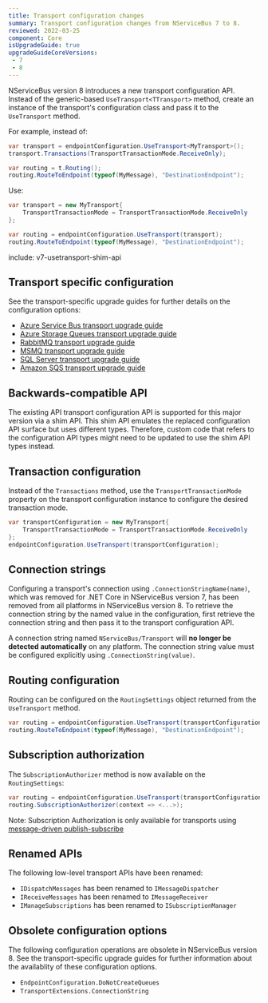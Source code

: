 ```yaml
---
title: Transport configuration changes
summary: Transport configuration changes from NServiceBus 7 to 8.
reviewed: 2022-03-25
component: Core
isUpgradeGuide: true
upgradeGuideCoreVersions:
 - 7
 - 8
---
```


NServiceBus version 8 introduces a new transport configuration API. Instead of the generic-based `UseTransport<TTransport>` method, create an instance of the transport's configuration class and pass it to the `UseTransport` method.

For example, instead of:

```csharp
var transport = endpointConfiguration.UseTransport<MyTransport>();
transport.Transactions(TransportTransactionMode.ReceiveOnly);

var routing = t.Routing();
routing.RouteToEndpoint(typeof(MyMessage), "DestinationEndpoint");
```

Use:

```csharp
var transport = new MyTransport{
    TransportTransactionMode = TransportTransactionMode.ReceiveOnly
};

var routing = endpointConfiguration.UseTransport(transport);
routing.RouteToEndpoint(typeof(MyMessage), "DestinationEndpoint");
```

include: v7-usetransport-shim-api

## Transport specific configuration

See the transport-specific upgrade guides for further details on the configuration options:

* [Azure Service Bus transport upgrade guide](/transports/upgrades/asbs-1to2.md)
* [Azure Storage Queues transport upgrade guide](/transports/upgrades/asq-10to11.md)
* [RabbitMQ transport upgrade guide](/transports/upgrades/rabbitmq-7to8.md)
* [MSMQ transport upgrade guide](/transports/upgrades/msmq-1to2.md)
* [SQL Server transport upgrade guide](/transports/upgrades/sqlserver-6to7.md)
* [Amazon SQS transport upgrade guide](/transports/upgrades/amazonsqs-5to6.md)

## Backwards-compatible API

The existing API transport configuration API is supported for this major version via a shim API. This shim API emulates the replaced configuration API surface but uses different types. Therefore, custom code that refers to the configuration API types might need to be updated to use the shim API types instead.

## Transaction configuration

Instead of the `Transactions` method, use the `TransportTransactionMode` property on the transport configuration instance to configure the desired transaction mode.

```csharp
var transportConfiguration = new MyTransport{
    TransportTransactionMode = TransportTransactionMode.ReceiveOnly
};
endpointConfiguration.UseTransport(transportConfiguration);
```

## Connection strings

Configuring a transport's connection using `.ConnectionStringName(name)`, which was removed for .NET Core in NServiceBus version 7, has been removed from all platforms in NServiceBus version 8. To retrieve the connection string by the named value in the configuration, first retrieve the connection string and then pass it to the transport configuration API.

A connection string named `NServiceBus/Transport` will **no longer be detected automatically** on any platform. The connection string value must be configured explicitly using `.ConnectionString(value)`.

## Routing configuration

Routing can be configured on the `RoutingSettings` object returned from the `UseTransport` method.

```csharp
var routing = endpointConfiguration.UseTransport(transportConfiguration);
routing.RouteToEndpoint(typeof(MyMessage), "DestinationEndpoint");
```

## Subscription authorization

The `SubscriptionAuthorizer` method is now available on the `RoutingSettings`:

```csharp
var routing = endpointConfiguration.UseTransport(transportConfiguration);
routing.SubscriptionAuthorizer(context => <...>);
```

Note: Subscription Authorization is only available for transports using [message-driven publish-subscribe](/nservicebus/messaging/publish-subscribe/#mechanics-message-driven-persistence-based)

## Renamed APIs

The following low-level transport APIs have been renamed:

* `IDispatchMessages` has been renamed to `IMessageDispatcher`
* `IReceiveMessages` has been renamed to `IMessageReceiver`
* `IManageSubscriptions` has been renamed to `ISubscriptionManager`

## Obsolete configuration options

The following configuration operations are obsolete in NServiceBus version 8. See the transport-specific upgrade guides for further information about the availablity of these configuration options.

* `EndpointConfiguration.DoNotCreateQueues`
* `TransportExtensions.ConnectionString`
